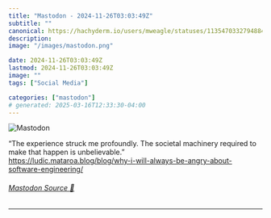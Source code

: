 ```yaml
---
title: "Mastodon - 2024-11-26T03:03:49Z"
subtitle: ""
canonical: https://hachyderm.io/users/mweagle/statuses/113547033279488456
description:
image: "/images/mastodon.png"

date: 2024-11-26T03:03:49Z
lastmod: 2024-11-26T03:03:49Z
image: ""
tags: ["Social Media"]

categories: ["mastodon"]
# generated: 2025-03-16T12:33:30-04:00
---
```

![Mastodon](/images/mastodon.png)

<p>“The experience struck me profoundly. The societal machinery required to make that happen is unbelievable.”<br /><a href="https://ludic.mataroa.blog/blog/why-i-will-always-be-angry-about-software-engineering/" target="_blank" rel="nofollow noopener noreferrer" translate="no"><span class="invisible">https://</span><span class="ellipsis">ludic.mataroa.blog/blog/why-i-</span><span class="invisible">will-always-be-angry-about-software-engineering/</span></a></p>


###### [Mastodon Source 🐘](https://hachyderm.io/@mweagle/113547033279488456)

___
